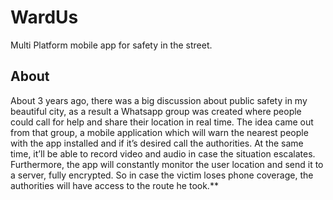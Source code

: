 # WardUs

Multi Platform mobile app for safety in the street.

## About

About 3 years ago, there was a big discussion about public safety in my beautiful city, as a result a Whatsapp group was created where people could call for help and share their location in real time.
The idea came out from that group, a mobile application which will warn the nearest people with the app installed and if it’s desired call the authorities. At the same time, it’ll be able to record video and audio in case the situation escalates.
Furthermore, the app will constantly monitor the user location and send it to a server, fully encrypted. So in case the victim loses phone coverage, the authorities will have access to the route he took.\*\*

